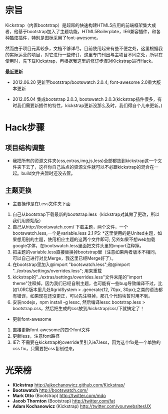 宗旨
========

Kickstrap（内置bootstrap）是超屌的快速构建HTML5应用的前端框架集大成者，他基于bootstrap加入了主题功能，HTML5Boilerplate，IE6兼容插件，和各种酷炫插件，特别是图标采用了font-awesome。

然而由于项目元素较多，文档不够详尽，目前使用起来有些不便之处，这里根据我的实际运营的项目，对它进行一些修订，这里专门刊出与主项目不同之处，所以在使用时，先下载Kickstrap，再根据我这里的修订步骤对Kickstrap进行Hack。

**最近更新**
+ 2012.06.20 更新至bootstrap/bootswatch 2.0.4; font-awesome 2.0重大版本更新

+ 2012.05.04 集成bootstrap 2.0.3, bootswatch 2.0.3(kickstrap插件很多，有时我们需要新插件的特性，kickstrap更新没那么及时，我们得自个儿来更新。)

Hack步骤
===========

项目结构调整
-------------

+ 我把所有的资源文件夹(css,extras,img,js,less)全部都放到kickstrap这一个文件夹下去了，这样你自己站点的资源文件就可以不必跟kickstrap的混合在一起。build文件夹暂时还没去管。

主题更换
----------

+ 主要操作是在Less文件夹下面

1. 自己从bootstrap下载最新的bootstrap.less（kickstrap对其做了更改，所以我们用原始版）
2. 自己从http://bootswatch.com/ 下载主题，两个文件，一个bootswatch.less,一个是variable.less 
2.1 PS: *这里使用的是United主题，如果想用别的主题，使用相应主题的这两个文件即可; 另外如果不想web加载google字体，在bootswatch.less里面把文件头里的import注释掉。
3. 把主题的variable.less直接替换掉bootstrap里（注意如果两者版本不相同，可以自己进行对比Merge，我这里已经Merge好了）。
4. 在bootstrap里加入@import "bootswatch.less";和@import "../extras/settings/overrides.less"; 用来重载
5. kickstrap的"../extras/settings/overrides.less"文件末尾的"import theme"注释掉，因为我们已经自制主题，也可能有一些bug导致编译不过，比如1.0RC版本里几处#gridSystem > .generate(12, 70px, 30px);之类的语法都有错误，如果现在还没更正，可以先注释掉，那几个代码块暂时用不到。
6. 安装nodejs，npm install -g lessc, 然后编译lessc bootstrap.less > bootstrap.css，然后把生成的css放到/kickstrap/css/下就搞定了！

+ 更新font-awesome

1. 直接更新font-awesome的四个font文件
2. 更新less，注意font路径
3. IE7: 不需要在kickstrap的override里引入ie7.less，因为这个fix是一个单独的css fix，只需要把css复制过来，
<!--[if IE 7]><link rel="stylesheet" href="assets/css/font-awesome-ie7.css"><![endif]-->

光荣榜
========
+ **Kickstrap** http://ajkochanowicz.github.com/Kickstrap/
+ **Bootswatch** http://bootswatch.com/
+ **Mark Otto** (Bootstrap) http://twitter.com/mdo
+ **Jacob Thornton** (Bootstrap) http://twitter.com/fat
+ **Adam Kochanowicz** (Kickstrap) http://twitter.com/yourwebsitesUX

